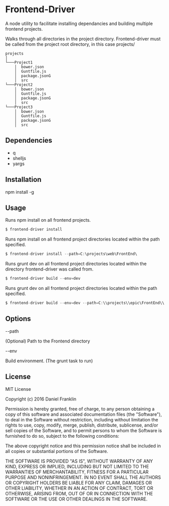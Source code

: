 # Frontend-Driver
A node utility to facilitate installing dependancies and building multiple frontend projects.

Walks through all directories in the project directory. Frontend-driver must be called from the project root directory, in this case projects/
```
projects
│
└───Project1
    │  bower.json
    │  Guntfile.js
    │  package.jsonG
    │  src
└───Project2
    │  bower.json
    │  Guntfile.js
    │  package.jsonG
    │  src
└───Project3
    │  bower.json
    │  Guntfile.js
    │  package.jsonG
    │  src
```


## Dependencies
* q
* shelljs
* yargs

## Installation

npm install -g

## Usage
 Runs npm install on all frontend projects.
````javascript
$ frontend-driver install 
````
 Runs npm install on all frontend project directories located within the path specified.
````javascript
$ frontend-driver install --path=C:\projects\web\FrontEnd\  
````
Runs grunt dev on all frontend project directories located within the directory frontend-driver was called from.
````javascript
$ frontend-driver build --env=dev
````
Runs grunt dev on all frontend project directories located within the path specified.
````javascript
$ frontend-driver build --env=dev --path=C:\\projects\\epic\FrontEnd\\   
````
## Options

--path

(Optional) Path to the Frontend directory


--env


Build environment. (The grunt task to run)

## License

MIT License

Copyright (c) 2016 Daniel Franklin

Permission is hereby granted, free of charge, to any person obtaining a copy
of this software and associated documentation files (the "Software"), to deal
in the Software without restriction, including without limitation the rights
to use, copy, modify, merge, publish, distribute, sublicense, and/or sell
copies of the Software, and to permit persons to whom the Software is
furnished to do so, subject to the following conditions:

The above copyright notice and this permission notice shall be included in all
copies or substantial portions of the Software.

THE SOFTWARE IS PROVIDED "AS IS", WITHOUT WARRANTY OF ANY KIND, EXPRESS OR
IMPLIED, INCLUDING BUT NOT LIMITED TO THE WARRANTIES OF MERCHANTABILITY,
FITNESS FOR A PARTICULAR PURPOSE AND NONINFRINGEMENT. IN NO EVENT SHALL THE
AUTHORS OR COPYRIGHT HOLDERS BE LIABLE FOR ANY CLAIM, DAMAGES OR OTHER
LIABILITY, WHETHER IN AN ACTION OF CONTRACT, TORT OR OTHERWISE, ARISING FROM,
OUT OF OR IN CONNECTION WITH THE SOFTWARE OR THE USE OR OTHER DEALINGS IN THE
SOFTWARE.
